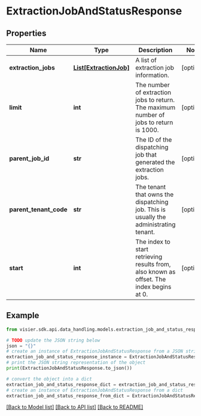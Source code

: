 # ExtractionJobAndStatusResponse


## Properties

Name | Type | Description | Notes
------------ | ------------- | ------------- | -------------
**extraction_jobs** | [**List[ExtractionJob]**](ExtractionJob.md) | A list of extraction job information. | [optional] 
**limit** | **int** | The number of extraction jobs to return. The maximum number of jobs to return is 1000. | [optional] 
**parent_job_id** | **str** | The ID of the dispatching job that generated the extraction jobs. | [optional] 
**parent_tenant_code** | **str** | The tenant that owns the dispatching job. This is usually the administrating tenant. | [optional] 
**start** | **int** | The index to start retrieving results from, also known as offset. The index begins at 0. | [optional] 

## Example

```python
from visier.sdk.api.data_handling.models.extraction_job_and_status_response import ExtractionJobAndStatusResponse

# TODO update the JSON string below
json = "{}"
# create an instance of ExtractionJobAndStatusResponse from a JSON string
extraction_job_and_status_response_instance = ExtractionJobAndStatusResponse.from_json(json)
# print the JSON string representation of the object
print(ExtractionJobAndStatusResponse.to_json())

# convert the object into a dict
extraction_job_and_status_response_dict = extraction_job_and_status_response_instance.to_dict()
# create an instance of ExtractionJobAndStatusResponse from a dict
extraction_job_and_status_response_from_dict = ExtractionJobAndStatusResponse.from_dict(extraction_job_and_status_response_dict)
```
[[Back to Model list]](../README.md#documentation-for-models) [[Back to API list]](../README.md#documentation-for-api-endpoints) [[Back to README]](../README.md)


